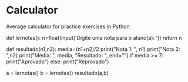 # Calculator
Average calculator for practice exercises in Python


def lernotas():
    n=float(input('Digite uma nota para o aluno(a): '))
    return n

def resultado(n1,n2):
    media=(n1+n2)/2
    print("Nota 1: ", n1)
    print("Nota 2: ",n2)
    print("Média: ", media, "Resultado: ", end="")
    if media >= 7:
        print("Aprovado")
    else:
        print("Reprovado")

a = lernotas()
b = lernotas()
resultado(a,b)
